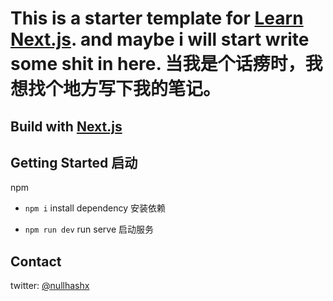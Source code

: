 # This is a starter template for [Learn Next.js](https://nextjs.org/learn). and maybe i will start write some shit in here. 当我是个话痨时，我想找个地方写下我的笔记。

## Build with [Next.js](https://nextjs.org/learn)

## Getting Started 启动

npm
- `npm i` install dependency 安装依赖

- `npm run dev` run serve 启动服务

## Contact

twitter: [@nullhashx](https://twitter.com/nullhashx)
